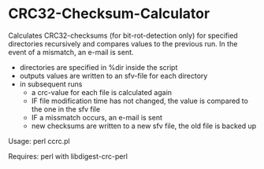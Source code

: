 # CRC32-Checksum-Calculator
Calculates CRC32-checksums (for bit-rot-detection only) for specified directories recursively and compares values to the previous run. In the event of a mismatch, an e-mail is sent.

- directories are specified in %dir inside the script
- outputs values are written to an sfv-file for each directory
- in subsequent runs
  - a crc-value for each file is calculated again
  - IF file modification time has not changed, the value is compared to the one in the sfv file
  - IF a missmatch occurs, an e-mail is sent
  - new checksums are written to a new sfv file, the old file is backed up 

Usage: perl ccrc.pl

Requires: perl with libdigest-crc-perl

